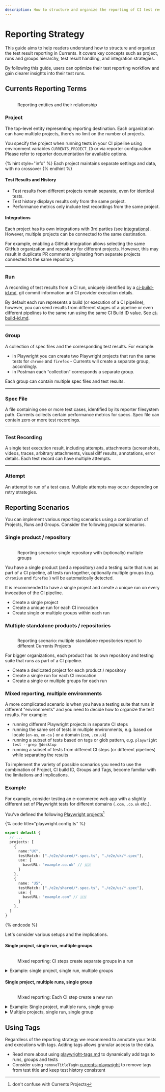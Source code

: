 ```yaml
---
description: How to structure and organize the reporting of CI test results to Currents
---
```


# Reporting Strategy

This guide aims to help readers understand how to structure and organize the test result reporting in Currents. It covers key concepts such as project, runs and groups hierarchy, test result handling, and integration strategies.

By following this guide, users can optimize their test reporting workflow and gain clearer insights into their test runs.

## Currents Reporting Terms

<figure><img src="../../.gitbook/assets/Topology.png" alt=""><figcaption><p>Reporting entities and their relationship</p></figcaption></figure>

### **Project**

The top-level entity representing reporting destination. Each organization can have multiple projects, there’s no limit on the number of projects.&#x20;

You specify the project when running tests in your CI pipeline using environment variables `CURRENTS_PROJECT_ID` or via reporter configuration. Please refer to reporter documentation for available options.&#x20;

{% hint style="info" %}
Each project maintains separate settings and data, with no crossover
{% endhint %}

#### **Test Results and History**

* Test results from different projects remain separate, even for identical tests.
* Test history displays results only from the same project.
* Performance metrics only include test recordings from the same project.

#### **Integrations**

Each project has its own integrations with 3rd parties (see [integrations](../../resources/integrations/ "mention")). However, multiple projects can be connected to the same destination.

For example, enabling a GitHub integration allows selecting the same GitHub organization and repository for different projects. However, this may result in duplicate PR comments originating from separate projects connected to the same repository.

***

### **Run**

A recording of test results from a CI run, uniquely identified by a [ci-build-id.md](../ci-build-id.md "mention"), git commit information and CI provider execution details.&#x20;

By default each run represents a build (or execution of a CI pipeline), however, you can send results from different stages of a pipeline or even different pipelines to the same run using the same CI Build ID value. See [ci-build-id.md](../ci-build-id.md "mention").

***

### **Group**

A collection of spec files and the corresponding test results. For example:

* in Playwright you can create two Playwright projects that run the same tests for `chrome` and `firefox` - Currents will create a separate group, accordingly.
* in Postman each “collection” corresponds a separate group.

Each group can contain multiple spec files and test results.

***

### **Spec File**

A file containing one or more test cases, identified by its reporter filesystem path. Currents collects certain performance metrics for specs. Spec file can contain zero or more test recordings.

***

### **Test Recording**

A single test execution result, including attempts, attachments (screenshots, videos, traces, arbitrary attachments, visual diff results, annotations, error details. Each test record can have multiple attempts.

***

### **Attempt**

An attempt to run of a test case. Multiple attempts may occur depending on retry strategies.

## Reporting Scenarios

You can implement various reporting scenarios using a combination of Projects, Runs and Groups. Consider the following popular scenarios.

### Single product / repository

<figure><img src="../../.gitbook/assets/single project.png" alt=""><figcaption><p>Reporting scenario: single repository with (optionally) multiple groups</p></figcaption></figure>

You have a single product (and a repository) and a testing suite that runs as part of a CI pipeline, all tests run together, optionally multiple groups (e.g. `chromium` and `firefox` ) will be automatically detected.

It is recommended to have a single project and create a unique run on every invocation of the CI pipeline.

* Create a single project
* Create a unique run for each CI invocation
* Create single or multiple groups within each run

### Multiple standalone products / repositories

<figure><img src="../../.gitbook/assets/standalone-multiple-products (1).png" alt=""><figcaption><p>Reporting scenario: multiple standalone repositories report to different Currents Projects</p></figcaption></figure>

For bigger organizations, each product has its own repository and testing suite that runs as part of a CI pipeline.

* Create a dedicated project for each product / repository
* Create a single run for each CI invocation
* Create a single or multiple groups for each run

### Mixed reporting, multiple environments

A more complicated scenario is when you have a testing suite that runs in different "environments" and you need to decide how to organize the test results. For example:

* running different Playwright projects in separate CI steps
* running the same set of tests in multiple environments, e.g. based on locale (`en-us`, `en-ca` ) or a domain (`com`, `.co.uk`)
* running a subset of tests based on tags or glob pattern, e.g. `playwright test --grep @desktop`
* running a subset of tests from different CI steps (or different pipelines) while separating the results

To implement the variety of possible scenarios you need to use the combination of Project, CI build ID, Groups and Tags, become familiar with the limitations and implications.

### Example

For example, consider testing an e-commerce web app with a slightly different set of Playwright tests for different domains (`.com`, `.co.uk` etc.).&#x20;

You've defined the following [Playwright projects](#user-content-fn-1)[^1]

{% code title="playwright.config.ts" %}
```typescript
export default {
  // ...
  projects: [
    {
      name:"UK",
      testMatch: ["./e2e/shared/*.spec.ts", "./e2e/uk/*.spec"],
      use: {
        baseURL: "example.co.uk" // 🇬🇧
      }
    },
    {
      name: "US",
      testMatch: ["./e2e/shared/*.spec.ts", "./e2e/us/*.spec"],
      use: {
        baseURL: "example.com" // 🇺🇸
      }
    },
  ]
}
```
{% endcode %}

Let's consider various setups and the implications.

#### Single project, single run, multiple groups

<figure><img src="../../.gitbook/assets/mixed-add-group.png" alt=""><figcaption><p>Mixed reporting: CI steps create separate groups in a run</p></figcaption></figure>

<details>

<summary>Example: single project, single run, multiple groups</summary>

This is the default reporting model that uses the same `projectId` (hence sends results to the same project) and the same `ci-build-id` (hence sends the results to the same run) for each command. Assuming Currents reporter is already configured.

* Running `playwright test --project UK` will create a new run with a group `UK`

- Running `playwright test --project US` will update the previosuly created run by adding the new group `US`





<table><thead><tr><th width="297">Item</th><th>Description</th></tr></thead><tbody><tr><td>Project Settings: Timeout</td><td>Each run has its own timeout, both groups will have to finish within the designated time to prevent a timeout</td></tr><tr><td>Project Settings: Default branch</td><td>Same for all runs and groups</td></tr><tr><td>Project Settings: Run title source</td><td>Same for all runs and groups (same project)</td></tr><tr><td>Project Settings: Fail fast</td><td>Each run has its own fail-fast settings</td></tr><tr><td><a data-mention href="../../resources/integrations/">integrations</a></td><td>Integration settings are set on a project level. Each run will activate its own notifications. Depending on integration settings you may receive a separate notification for each group completion or only for the whole run.</td></tr><tr><td><a data-mention href="../currents-actions/">currents-actions</a></td><td>Actions are defined on Project level and apply to each run and both groups.</td></tr><tr><td>Run Results</td><td>Each run contains results for run both group and all the included tests. </td></tr><tr><td>Run Metrics</td><td>Run metrics are based on mixed results from the two groups: aggregated run duration includes both groups, suite size includes test from both groups.</td></tr><tr><td>Test Metrics</td><td>Test metrics are based on both groups, for example if test A runs in group UK and US then both samples of the test will be included in its metrics (duration, flakiness rate, failure rate).  It is possible to include only samples from particular group by using group filter.</td></tr><tr><td>Coverage Reports</td><td>Coverage reports are collected on a group level </td></tr><tr><td>Scheduled Reports</td><td>Scheduled automated reports are defined on project level and will contain results for both groups</td></tr><tr><td>Error Aggregations</td><td>Error aggregations include results from both groups</td></tr><tr><td>Test Explorer and History</td><td>Test results, including history contain results from both groups. It is possible to filter the results only from particular group</td></tr><tr><td><p>Project Taxonomy </p><p>(tags, git info, groups) - filters</p></td><td>Project taxonomy includes items from all runs and groups</td></tr></tbody></table>

</details>

#### Single project, multiple runs, single group

<figure><img src="../../.gitbook/assets/mixed-new-run.png" alt=""><figcaption><p>Mixed reporting: Each CI step create a new run</p></figcaption></figure>

<details>

<summary>Example: Single project, multiple runs, single group</summary>

Instead of sending the results to the same run, you can chose to create a separate run for each playwright group. Run the following commands as part of your CI pipeline (assuming Currents reporter is already configured).&#x20;

* Use the same `projectId` (send results to the same project)&#x20;
* Use a different `ci-build-id` for each group - setting a different value would create a new run:
  * <mark style="color:yellow;">`CURRENTS_BUILD_ID=build-001-uk`</mark>` ``playwright test --project UK` (creates a new run with a single group UK)
  * <mark style="color:yellow;">`CURRENTS_BUILD_ID=build-001-us`</mark>` ``playwright test --project US` (creates a new run with a single group US

In this case, instead of a single run that contains two groups, you will create two separate runs with with 1 group each.

<table><thead><tr><th width="280">Item</th><th>Description</th></tr></thead><tbody><tr><td>Project Settings: Timeout</td><td>Each run has its own timeout</td></tr><tr><td>Project Settings: Default branch</td><td>Same for all runs</td></tr><tr><td>Project Settings: Run title source</td><td>Same for all runs</td></tr><tr><td>Project Settings: Fail fast</td><td>Each run has its own fail-fast settings</td></tr><tr><td><a data-mention href="../../resources/integrations/">integrations</a></td><td>Integration settings are set on a project level. Each run will activate its own notifications</td></tr><tr><td><a data-mention href="../currents-actions/">currents-actions</a></td><td>Actions are defined on Project level and apply to each run</td></tr><tr><td>Run Results</td><td>Each run contains results of a single group</td></tr><tr><td>Run Metrics</td><td>Aggregated run metrics are based on mixed results from the two types of runs. For example, suite size includes test from both groups. It is possible to refine the aggregation metrics to only include runs with particular tags. See <a data-mention href="../playwright-tags.md">playwright-tags.md</a></td></tr><tr><td>Test Metrics</td><td>Test metrics are based on all runs, for example if test A runs in both environments, then both samples of the test will be included in its metrics (duration, flakiness rate, failure rate).  It is possible to include only samples from particular run or group by using tags. See <a data-mention href="../playwright-tags.md">playwright-tags.md</a>.</td></tr><tr><td>Coverage Reports</td><td>Coverage reports are collected on a group level.</td></tr><tr><td>Scheduled Reports</td><td>Scheduled automated reports are defined on project level and will contain results for both types of runs. It possible to refine the reports using <a data-mention href="../playwright-tags.md">playwright-tags.md</a>.</td></tr><tr><td>Error Aggregations</td><td>Error aggregations include results from both types of runs.</td></tr><tr><td>Test Explorer and History</td><td>Test results, including history contain results from all runs.. It is possible to filter the results only from particular run using <a data-mention href="../playwright-tags.md">playwright-tags.md</a>..</td></tr><tr><td><p>Project Taxonomy </p><p>(tags, git info, groups) - filters</p></td><td>Project taxonomy includes items from all runs</td></tr></tbody></table>



</details>

<details>

<summary>Multiple projects, single run, single group</summary>

As an edge case it is possible to use completely different projects. Keep in mind that each project's data is completely separated - each project has into own set of settings, analytics, results and integrations.

Use different `projectId` for each command (assuming projects already exist)

* <mark style="color:yellow;">`CURRENTS_PROJECT_ID=1cVv3a`</mark>` ``playwright test --project UK` (creates a new run with a single group UK)
* <mark style="color:yellow;">`CURRENTS_PROJECT_ID=aXcR4sa`</mark>` ``playwright test --project US` (creates a new run with a single group US

</details>

## Using Tags

Regardless of the reporting strategy we recommend to annotate your tests and executions with tags. Adding tags allows granular access to the data.

* Read more about using [playwright-tags.md](../playwright-tags.md "mention") to dynamically add tags to runs, groups and tests
* Consider using `removeTitleTag`in [currents-playwright](../../resources/reporters/currents-playwright/ "mention") to remove tags from test title and keep test history consistent

[^1]: don't confuse with Currents Projects
